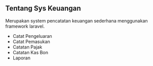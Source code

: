 ## Tentang Sys Keuangan

Merupakan system pencatatan keuangan sederhana menggunakan framework laravel.

-   Catat Pengeluaran
-   Catat Pemasukan
-   Catatan Pajak
-   Catatan Kas Bon
-   Laporan

